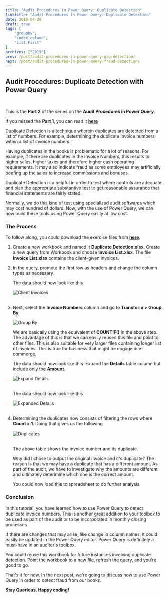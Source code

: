 ```yaml
---
title: "Audit Procedures in Power Query: Duplicate Detection"
linktitle: "Audit Procedures in Power Query: Duplicate Detection"
date: 2019-04-28
draft: true
tags: [
    "groupby",
    "index.column",
    "List.First"
]
archives: ["2019"]
prev: /post/audit-procedures-in-power-query-gap-detection/
next: /post/audit-procedures-in-power-query-fraud-detection/
---
```


## Audit Procedures: Duplicate Detection with Power Query
<br>

This is the **Part 2** of the series on the **Audit Procedures in Power Query**.

If you missed the **Part 1**, you can read it **[here](/post/audit-procedures-in-power-query-gap-detection/)**

Duplicate Detection is a technique wherein duplicates are detected from a list of numbers. For example, determining the duplicate invoice numbers within a list of invoice numbers.

Having duplicates in the books is problematic for a lot of reasons. For example, if there are duplicates in the Invoice Numbers, this results to higher sales, higher taxes and therefore higher cash operating requirements. It may also indicate fraud as some employees may artificially beefing up the sales to increase commissions and bonuses.

Duplicate Detection is a helpful in order to test where controls are adequate and plan the appropriate substantive test to get reasonable assurance that financial statements are fairly stated.

Normally, we do this kind of test using specialized audit softwares which may cost hundred of dollars. Now, with the use of Power Query, we can now build these tools using Power Query easily at low cost.

### The Process
To follow along, you could download the exercise files from **[here](https://github.com/PowerQueryforAccountants/Duplicate-Detection-with-Power-Query)**.

1. Create a new workbook and named it **Duplicate Detection.xlsx**. Create a new query from Workbook and choose **Invoice List.xlsx**.
    The file **Invoice List.xlsx** contains the client-given invoices.

2. In the query, promote the first row as headers and change the column types as necessary. 

	The data should now look like this

	![Client Invoices](/img/audit-procedures-in-power-query-duplicate-detection/client_invoices.png)
    <br/>
    <br/>

3. Next, select the **Invoice Numbers** column and go to **Transform > Group By**

	![Group By](/img/audit-procedures-in-power-query-duplicate-detection/group_by.png)
	
    We are basically using the equivalent of **COUNTIF()** in the above step. The advantage of this is that we can easily reused this file and point to other files.
    This is also suitable for very larger files containing longer list of invoices. This is true for business that might be engage in e-commerge.

	The data should now look like this. Expand the **Details** table column but include only the **Amount**.

	![Expand Details](/img/audit-procedures-in-power-query-duplicate-detection/expand_details.png)
    <br/>
    <br/>

	The data should now look like this

	![Expanded Details](/img/audit-procedures-in-power-query-duplicate-detection/expanded.png)
    <br/>
    <br/>

4. Determining the duplicates now consists of filtering the rows where **Count > 1**. Doing that gives us the following
	
	![Duplicates](/img/audit-procedures-in-power-query-duplicate-detection/duplicates.png)
    <br/>
    <br/>

    The above table shows the invoice number and its duplicate. 

	Why did I chose to output the original invoice and it's duplicate? The reason is that we may have a duplicate that has a different amount. As part of the audit, we have to investigate why the amounts are different and ultimately deterimine which one is the correct amount.

    You could now load this to spreadsheet to do further analysis.


### Conclusion
In this tutorial, you have learned how to use Power Query to detect duplicate invoice numbers. This is another great addition to your toolbox to be used as part of the audit or to be incorporated in monthly closing processes.

If there are changes that may arise, like change in column names, it could easily be updated in the Power Query editor. Power Query is definitely a must-have in an auditor's toolbox.

You could reuse this workbook for future instances involving duplicate detection. Point the workbook to a new file, refresh the query, and you're good to go. 

That's it for now. In the next post, we're going to discuss how to use Power Query in order to detect fraud from our books.

**Stay Querious. Happy coding!**
